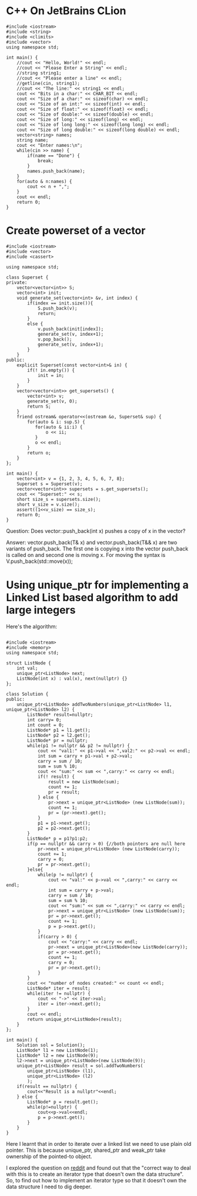 # C++ On JetBrains CLion

```
#include <iostream>
#include <string>
#include <climits>
#include <vector>
using namespace std;

int main() {
    //cout << "Hello, World!" << endl;
    //cout << "Please Enter a String" << endl;
    //string string1;
    //cout << "Please enter a line" << endl;
    //getline(cin, string1);
    //cout << "The line:" << string1 << endl;
    cout << "Bits in a char:" << CHAR_BIT << endl;
    cout << "Size of a char:" << sizeof(char) << endl;
    cout << "Size of an int:" << sizeof(int) << endl;
    cout << "Size of float:" << sizeof(float) << endl;
    cout << "Size of double:" << sizeof(double) << endl;
    cout << "Size of long:" << sizeof(long) << endl;
    cout << "Size of long long:" << sizeof(long long) << endl;
    cout << "Size of long double:" << sizeof(long double) << endl;
    vector<string> names;
    string name;
    cout << "Enter names:\n";
    while(cin >> name) {
        if(name == "Done") {
            break;
        }
        names.push_back(name);
    }
    for(auto & n:names) {
        cout << n + ",";
    }
    cout << endl;
    return 0;
}
```

# Create powerset of a vector<int>
    
```
#include <iostream>
#include <vector>
#include <cassert>

using namespace std;

class Superset {
private:
    vector<vector<int>> S;
    vector<int> init;
    void generate_set(vector<int> &v, int index) {
        if(index == init.size()){
            S.push_back(v);
            return;
        }
        else {
            v.push_back(init[index]);
            generate_set(v, index+1);
            v.pop_back();
            generate_set(v, index+1);
        }
    }
public:
    explicit Superset(const vector<int>& in) {
        if(! in.empty()) {
            init = in;
        }
    }
    vector<vector<int>> get_supersets() {
        vector<int> v;
        generate_set(v, 0);
        return S;
    }
    friend ostream& operator<<(ostream &o, Superset& sup) {
        for(auto & i: sup.S) {
           for(auto & ii:i) {
               o << ii;
           }
           o << endl;
        }
        return o;
    }
};

int main() {
    vector<int> v = {1, 2, 3, 4, 5, 6, 7, 8};
    Superset s = Superset(v);
    vector<vector<int>> supersets = s.get_supersets();
    cout << "Superset:" << s;
    short size_s = supersets.size();
    short v_size = v.size();
    assert((1<<v_size) == size_s);
    return 0;
}
```
    
Question: Does vector<int>::push_back(int x) pushes a copy of x in the vector?
    
Answer: vector<T>.push_back(T& x) and vector<T>.push_back(T&& x) are two variants of push_back. The first one is copying x into the vector push_back is called on and second one is moving x. For moving the syntax is V.push_back(std::move(x));

# Using unique_ptr for implementing a Linked List based algorithm to add large integers

Here's the algorithm:

```

#include <iostream>
#include <memory>
using namespace std;

struct ListNode {
    int val;
    unique_ptr<ListNode> next;
    ListNode(int x) : val(x), next(nullptr) {}
};

class Solution {
public:
    unique_ptr<ListNode> addTwoNumbers(unique_ptr<ListNode> l1, unique_ptr<ListNode> l2) {
        ListNode* result=nullptr;
        int carry= 0;
        int count = 0;
        ListNode* p1 = l1.get();
        ListNode* p2 = l2.get();
        ListNode* pr = nullptr;
        while(p1 != nullptr && p2 != nullptr) {
            cout << "val1:" << p1->val << ",val2:" << p2->val << endl; 
            int sum = carry + p1->val + p2->val;
            carry = sum / 10;
            sum = sum % 10;
            cout << "sum:" << sum << ",carry:" << carry << endl;
            if(! result) {
                result = new ListNode(sum);
                count += 1;
                pr = result;
            } else {
                pr->next = unique_ptr<ListNode> (new ListNode(sum));
                count += 1;
                pr = (pr->next).get();
            }
            p1 = p1->next.get();
            p2 = p2->next.get();
        }
        ListNode* p = p1?p1:p2;
        if(p == nullptr && carry > 0) {//both pointers are null here
            pr->next = unique_ptr<ListNode> (new ListNode(carry));
            count += 1;
            carry = 0;
            pr = pr->next.get();
        }else{
            while(p != nullptr) {
                cout << "val:" << p->val << ",carry:" << carry << endl; 
                int sum = carry + p->val;
                carry = sum / 10;
                sum = sum % 10;
                cout << "sum:" << sum << ",carry:" << carry << endl;
                pr->next = unique_ptr<ListNode> (new ListNode(sum));
                pr = pr->next.get();
                count += 1;
                p = p->next.get();
            }
            if(carry > 0) {
                cout << "carry:" << carry << endl; 
                pr->next = unique_ptr<ListNode>(new ListNode(carry));
                pr = pr->next.get();
                count += 1;
                carry = 0;
                pr = pr->next.get();
            }
        }
        cout << "number of nodes created:" << count << endl;
        ListNode* iter = result;
        while(iter != nullptr) {
            cout << "->" << iter->val;
            iter = iter->next.get();
        }
        cout << endl;
        return unique_ptr<ListNode>(result);
    }
};

int main() {
    Solution sol = Solution();
    ListNode* l1 = new ListNode(1);
    ListNode* l2 = new ListNode(9);
    l2->next = unique_ptr<ListNode>(new ListNode(9));
    unique_ptr<ListNode> result = sol.addTwoNumbers(
        unique_ptr<ListNode> (l1), 
        unique_ptr<ListNode> (l2)
        );
    if(result == nullptr) {
        cout<<"Result is a nullptr"<<endl;
    } else {
        ListNode* p = result.get();
        while(p!=nullptr) {
            cout<<p->val<<endl;
            p = p->next.get();
        }
    }
}

```

Here I learnt that in order to iterate over a linked list we need to use plain old pointer. This is because unique_ptr, shared_ptr and weak_ptr take ownership of the pointed-to object.

I explored the question on [reddit](https://www.reddit.com/r/cpp/comments/bwg2we/which_of_these_c17_pointers_should_i_use_for/) and found out that the "correct way to deal with this is to create an iterator type that doesn't own the data structure". So, to find out how to implement an iterator type so that it doesn't own the data structure I need to dig deeper.
    
